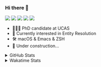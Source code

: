 ### Hi there 👋

[![](https://img.shields.io/badge/-Email-325180?logo=maildotru&logoColor=white&style=flat-square)](mailto:hi@wang.tianshu.me)
[![](https://img.shields.io/badge/-GitHub-black?logo=GitHub&style=flat-square)](https://github.com/tshu-w)
[![](https://img.shields.io/badge/-Telegram-26a5e4?labelColor=fafafa&logo=telegram&style=flat-square)](https://t.me/tshu_w) 
[![](https://img.shields.io/badge/-Twitter-1da1f2?logo=Twitter&logoColor=white&style=flat-square)](https://twitter.com/tshu_w)
[![](https://komarev.com/ghpvc/?username=tshu-w&color=blueviolet&style=flat-square)]()



- 🧑🏻‍🎓 PhD candidate at UCAS
- 🔭 Currently interested in Entity Resolution
- 🛠 macOS & Emacs & ZSH
- 🚧 Under construction...

<details>

<summary>GitHub Stats</summary>

![Tianshu's GitHub stats](https://github-readme-stats.vercel.app/api?username=tshu-w&show_icons=true&theme=buefy&count_private=true)
  
</details>


<details>
  <summary>Wakatime Stats</summary>

  Currently, files accessed by tramp cannot be tracked by wakatime, see https://github.com/wakatime/wakatime-mode/issues/27
  <br>
  
<!--START_SECTION:waka-->
![Code Time](http://img.shields.io/badge/Code%20Time-6%2C136%20hrs%2055%20mins-blue)

**I'm an Early 🐤** 

```text
🌞 Morning    81 commits     ████░░░░░░░░░░░░░░░░░░░░░   18.16% 
🌆 Daytime    226 commits    ████████████░░░░░░░░░░░░░   50.67% 
🌃 Evening    131 commits    ███████░░░░░░░░░░░░░░░░░░   29.37% 
🌙 Night      8 commits      ░░░░░░░░░░░░░░░░░░░░░░░░░   1.79%

```
📅 **I'm Most Productive on Tuesday** 

```text
Monday       77 commits     ████░░░░░░░░░░░░░░░░░░░░░   17.26% 
Tuesday      104 commits    █████░░░░░░░░░░░░░░░░░░░░   23.32% 
Wednesday    52 commits     ███░░░░░░░░░░░░░░░░░░░░░░   11.66% 
Thursday     43 commits     ██░░░░░░░░░░░░░░░░░░░░░░░   9.64% 
Friday       68 commits     ███░░░░░░░░░░░░░░░░░░░░░░   15.25% 
Saturday     61 commits     ███░░░░░░░░░░░░░░░░░░░░░░   13.68% 
Sunday       41 commits     ██░░░░░░░░░░░░░░░░░░░░░░░   9.19%

```


📊 **This Week I Spent My Time On** 

```text
💬 Programming Languages: 
sh                       18 hrs 54 mins      █████████████████████████   100.0%

🔥 Editors: 
Zsh                      18 hrs 54 mins      █████████████████████████   100.0%

🐱‍💻 Projects: 
universal-blocker        13 hrs 46 mins      ██████████████████░░░░░░░   72.86% 
Terminal                 3 hrs 59 mins       █████░░░░░░░░░░░░░░░░░░░░   21.1% 
lightning-template       46 mins             █░░░░░░░░░░░░░░░░░░░░░░░░   4.08% 
anserini                 11 mins             ░░░░░░░░░░░░░░░░░░░░░░░░░   0.97% 
cpython                  6 mins              ░░░░░░░░░░░░░░░░░░░░░░░░░   0.56%

💻 Operating System: 
Linux                    15 hrs 2 mins       ████████████████████░░░░░   79.58% 
Mac                      3 hrs 51 mins       █████░░░░░░░░░░░░░░░░░░░░   20.42%

```

**I Mostly Code in Python** 

```text
Python                   11 repos            ████████████░░░░░░░░░░░░░   50.0% 
HTML                     2 repos             ██░░░░░░░░░░░░░░░░░░░░░░░   9.09% 
Emacs Lisp               2 repos             ██░░░░░░░░░░░░░░░░░░░░░░░   9.09% 
JavaScript               2 repos             ██░░░░░░░░░░░░░░░░░░░░░░░   9.09% 
TeX                      2 repos             ██░░░░░░░░░░░░░░░░░░░░░░░   9.09%

```



 Last Updated on 18/11/2022 08:07:01 UTC
<!--END_SECTION:waka-->
</details>

